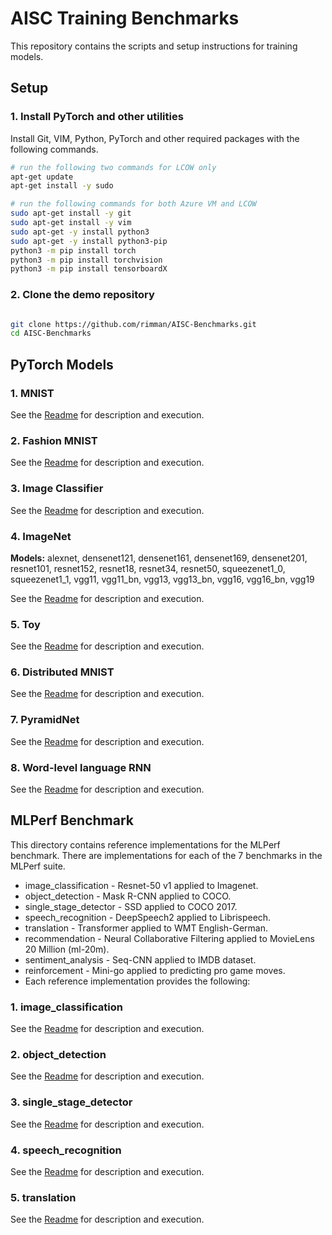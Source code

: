 # AISC Training Benchmarks

This repository contains the scripts and setup instructions for training models.

## Setup

### 1. Install PyTorch and other utilities

Install Git, VIM, Python, PyTorch and other required packages with the following commands.

```bash
# run the following two commands for LCOW only
apt-get update
apt-get install -y sudo

# run the following commands for both Azure VM and LCOW
sudo apt-get install -y git
sudo apt-get install -y vim
sudo apt-get -y install python3
sudo apt-get -y install python3-pip
python3 -m pip install torch
python3 -m pip install torchvision
python3 -m pip install tensorboardX

```

### 2. Clone the demo repository

```bash

git clone https://github.com/rimman/AISC-Benchmarks.git
cd AISC-Benchmarks
```

## PyTorch Models

### 1. MNIST

See the [Readme](mnist/README.md) for description and execution.

### 2. Fashion MNIST

See the [Readme](fashion_mnist/README.md) for description and execution.

### 3. Image Classifier

See the [Readme](classifier/README.md) for description and execution.

### 4. ImageNet 
**Models:** alexnet, densenet121, densenet161, densenet169, densenet201, resnet101, resnet152, resnet18, resnet34, resnet50, squeezenet1_0, squeezenet1_1, vgg11, vgg11_bn, vgg13, vgg13_bn, vgg16, vgg16_bn, vgg19 

See the [Readme](imagenet/README.md) for description and execution.

### 5. Toy

See the [Readme](toy/README.md) for description and execution.

### 6. Distributed MNIST

See the [Readme](distributed_mnist/README.md) for description and execution.

### 7. PyramidNet

See the [Readme](pyramid_net/README.md) for description and execution.

### 8. Word-level language RNN

See the [Readme](word_language_model/README.md) for description and execution.

## MLPerf Benchmark

This directory contains reference implementations for the MLPerf benchmark.
There are implementations for each of the 7 benchmarks in the MLPerf suite.

- image_classification - Resnet-50 v1 applied to Imagenet.
- object_detection - Mask R-CNN applied to COCO.
- single_stage_detector - SSD applied to COCO 2017.
- speech_recognition - DeepSpeech2 applied to Librispeech.
- translation - Transformer applied to WMT English-German.
- recommendation - Neural Collaborative Filtering applied to MovieLens 20 Million (ml-20m).
- sentiment_analysis - Seq-CNN applied to IMDB dataset.
- reinforcement - Mini-go applied to predicting pro game moves.
- Each reference implementation provides the following:

### 1. image_classification

See the [Readme](mlpeft/image_classification/README.md) for description and execution.

### 2. object_detection

See the [Readme](mlpeft/object_detection/README.md) for description and execution.

### 3. single_stage_detector

See the [Readme](mlpeft/single_stage_detector/README.md) for description and execution.

### 4. speech_recognition

See the [Readme](mlpeft/speech_recognition/README.md) for description and execution.

### 5. translation

See the [Readme](mlpeft/translation/README.md) for description and execution.
